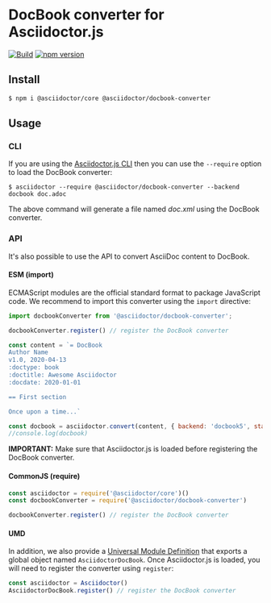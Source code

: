 # DocBook converter for Asciidoctor.js

[![Build](https://github.com/asciidoctor/asciidoctor-docbook.js/workflows/Build/badge.svg)](https://github.com/asciidoctor/asciidoctor-docbook.js/actions?query=workflow%3ABuild)
[![npm version](http://img.shields.io/npm/v/@asciidoctor/docbook-converter.svg)](https://www.npmjs.com/package/@asciidoctor/docbook-converter)

## Install

```sh
$ npm i @asciidoctor/core @asciidoctor/docbook-converter
```

## Usage

### CLI

If you are using the [Asciidoctor.js CLI](https://github.com/asciidoctor/asciidoctor-cli.js) then you can use the `--require` option to load the DocBook converter:

```
$ asciidoctor --require @asciidoctor/docbook-converter --backend docbook doc.adoc
```

The above command will generate a file named _doc.xml_ using the DocBook converter.

### API

It's also possible to use the API to convert AsciiDoc content to DocBook.

#### ESM (import)

ECMAScript modules are the official standard format to package JavaScript code.
We recommend to import this converter using the `import` directive:

```js
import docbookConverter from '@asciidoctor/docbook-converter';

docbookConverter.register() // register the DocBook converter

const content = `= DocBook
Author Name
v1.0, 2020-04-13
:doctype: book
:doctitle: Awesome Asciidoctor
:docdate: 2020-01-01

== First section

Once upon a time...`

const docbook = asciidoctor.convert(content, { backend: 'docbook5', standalone: true })
//console.log(docbook)
```

**IMPORTANT:** Make sure that Asciidoctor.js is loaded before registering the DocBook converter. 

#### CommonJS (require)

```js
const asciidoctor = require('@asciidoctor/core')()
const docbookConverter = require('@asciidoctor/docbook-converter')

docbookConverter.register() // register the DocBook converter
```

#### UMD

In addition, we also provide a [Universal Module Definition](https://github.com/umdjs/umd) that exports a global object named `AsciidoctorDocBook`.
Once Asciidoctor.js is loaded, you will need to register the converter using `register`:

```js
const asciidoctor = Asciidoctor()
AsciidoctorDocBook.register() // register the DocBook converter
```
